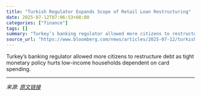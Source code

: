 ```yaml
---
title: "Turkish Regulator Expands Scope of Retail Loan Restructuring"
date: 2025-07-12T07:06:53+08:00
categories: ["finance"]
tags: []
summary: "Turkey’s banking regulator allowed more citizens to restructure debt as tight monetary policy hurts low-income households dependent on card spending."
source_url: "https://www.bloomberg.com/news/articles/2025-07-12/turkish-regulator-expands-scope-of-retail-loan-restructuring"
---
```


Turkey’s banking regulator allowed more citizens to restructure debt as tight monetary policy hurts low-income households dependent on card spending.

---

*来源: [原文链接](https://www.bloomberg.com/news/articles/2025-07-12/turkish-regulator-expands-scope-of-retail-loan-restructuring)*
